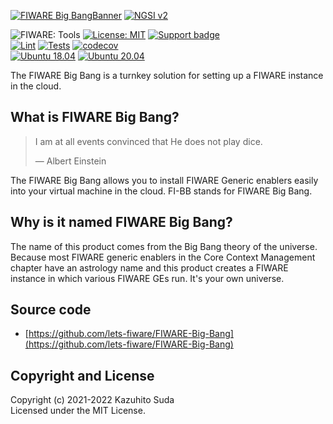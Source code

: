 [![FIWARE Big BangBanner](https://raw.githubusercontent.com/lets-fiware/FIWARE-Big-Bang/gh-pages/images/FIWARE-Big-Bang-non-free.png)](https://www.letsfiware.jp/)
[![NGSI v2](https://img.shields.io/badge/NGSI-v2-5dc0cf.svg)](https://fiware-ges.github.io/orion/api/v2/stable/)

![FIWARE: Tools](https://nexus.lab.fiware.org/repository/raw/public/badges/chapters/deployment-tools.svg)
[![License: MIT](https://img.shields.io/github/license/lets-fiware/FIWARE-Big-Bang.svg)](https://opensource.org/licenses/MIT)
[![Support badge](https://img.shields.io/badge/tag-fiware-orange.svg?logo=stackoverflow)](https://stackoverflow.com/questions/tagged/fiware+fi-bb)
<br/>
[![Lint](https://github.com/lets-fiware/FIWARE-Big-Bang/actions/workflows/lint.yml/badge.svg)](https://github.com/lets-fiware/FIWARE-Big-Bang/actions/workflows/lint.yml)
[![Tests](https://github.com/lets-fiware/FIWARE-Big-Bang/actions/workflows/ubuntu-latest.yml/badge.svg)](https://github.com/lets-fiware/FIWARE-Big-Bang/actions/workflows/ubuntu-latest.yml)
[![codecov](https://codecov.io/gh/lets-fiware/FIWARE-Big-Bang/branch/main/graph/badge.svg?token=OHFTT6TUIS)](https://codecov.io/gh/lets-fiware/FIWARE-Big-Bang)
<br/>
[![Ubuntu 18.04](https://github.com/lets-fiware/FIWARE-Big-Bang/actions/workflows/ubuntu-18.04.yml/badge.svg)](https://github.com/lets-fiware/FIWARE-Big-Bang/actions/workflows/ubuntu-18.04.yml)
[![Ubuntu 20.04](https://github.com/lets-fiware/FIWARE-Big-Bang/actions/workflows/ubuntu-20.04.yml/badge.svg)](https://github.com/lets-fiware/FIWARE-Big-Bang/actions/workflows/ubuntu-20.04.yml)
<br/>

The FIWARE Big Bang is a turnkey solution for setting up a FIWARE instance in the cloud.

## What is FIWARE Big Bang?

> I am at all events convinced that He does not play dice.
>
> — Albert Einstein

The FIWARE Big Bang allows you to install FIWARE Generic enablers easily into your virtual machine in the cloud.
FI-BB stands for FIWARE Big Bang.

## Why is it named FIWARE Big Bang?

The name of this product comes from the Big Bang theory of the universe. Because most FIWARE generic enablers in
the Core Context Management chapter have an astrology name and this product creates a FIWARE instance in which
various FIWARE GEs run. It's your own universe.

## Source code 

-   [https://github.com/lets-fiware/FIWARE-Big-Bang](https://github.com/lets-fiware/FIWARE-Big-Bang)

## Copyright and License

Copyright (c) 2021-2022 Kazuhito Suda<br>
Licensed under the MIT License.
